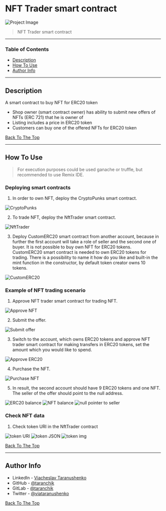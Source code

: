 # NFT Trader smart contract

![Project Image](https://i.imgur.com/smuHPFQ.png)

> NFT Trader smart contract

---

### Table of Contents

- [Description](#description)
- [How To Use](#how-to-use)
- [Author Info](#author-info)

---

## Description

A smart contract to buy NFT for ERC20 token

- Shop owner (smart contract owner) has ability to submit new offers of NFTs (ERC 721) that he is owner of
- Listing includes a price in ERC20 token
- Customers can buy one of the offered NFTs for ERC20 token

[Back To The Top](#nft-trader-smart-contract)

---

## How To Use

> For execution purposes could be used ganache or truffle, but recommended to use Remix IDE.

### Deploying smart contracts

1. In order to own NFT, deploy the CryptoPunks smart contract.

![CryptoPunks](https://i.imgur.com/x1BVQZn.png)

2. To trade NFT, deploy the NftTrader smart contract.

![NftTrader](https://i.imgur.com/PvP6LtI.png)

3. Deploy CustomERC20 smart contract from another account, because in further the first account will take a role of seller and the second one of buyer. It is not possible to buy own NFT for ERC20 tokens. CustomERC20 smart contract is needed to own ERC20 tokens for trading. There is a possibility to name it how do you like and built-in the mint function in the constructor, by default token creator owns 10 tokens.

![CustomERC20](https://i.imgur.com/FpIJzvg.png)

### Example of NFT trading scenario

1. Approve NFT trader smart contract for trading NFT.

![Approve NFT](https://i.imgur.com/ww0w2gZ.png)

2. Submit the offer.

![Submit offer](https://i.imgur.com/oFWUjmA.png)

3. Switch to the account, which owns ERC20 tokens and approve NFT trader smart contract for making transfers in ERC20 tokens, set the amount which you would like to spend.

![Approve ERC20](https://i.imgur.com/5mVxuaP.png)

4. Purchase the NFT.

![Purchase NFT](https://i.imgur.com/cHrlhz5.png)

5. In result, the second account should have 9 ERC20 tokens and one NFT. The seller of the offer should point to the null address.

![ERC20 balance](https://i.imgur.com/3TLSY4W.png)
![NFT balance](https://i.imgur.com/AO9fpHV.png)
![null pointer to seller](https://i.imgur.com/WqcQ1VD.png)

### Check NFT data

1. Check token URI in the NftTrader contract

![token URI](https://i.imgur.com/9wwRsJH.png)
![token JSON](https://i.imgur.com/yG2QWwK.png)
![token img](https://i.imgur.com/mkaYxCO.png)

[Back To The Top](#nft-trader-smart-contract)

---

## Author Info

- LinkedIn - [Viacheslav Taranushenko](https://www.linkedin.com/in/viacheslav-taranushenko-727466187/)
- GitHub - [@taranchik](https://github.com/taranchik)
- GitLab - [@taranchik](https://gitlab.com/taranchik)
- Twitter - [@viataranushenko](https://twitter.com/viataranushenko)

[Back To The Top](#nft-trader-smart-contract)
